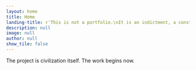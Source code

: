 ```yaml
---
layout: home
title: Home
landing-title: r'This is not a portfolio.\nIt is an indictment, a constitution, and an epic.'
description: null
image: null
author: null
show_tile: false
---
```


The project is civilization itself. The work begins now.
